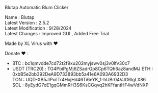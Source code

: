 Blutap Automatic Blum Clicker                                                

Name : Blutap                                                                       
Latest Version : 2.5.2                                                               
Latest Modification : 9/28/2024                                             
Latest Changes : Improved GUI , Added Free Trial                                           

Made by XL Virus with ❤️                                                                                       

Donate ❤️ :                                                                                                                         
- BTC : bc1qmvdde7cd72t2f9xu202myjswv0sj3v0lfv30c7
- USDT (TRC20) : TG4PbiPgMj6ZSadrGp8Cp6TQh6az8andMJ
ETH : 0xbB5e2bb392DeA9D733893bb5a41e6A093A6932D3                                              
TON : UQD-XB5JlPxiITr4HxjHd46Ti6eYK_1-hUBr04VJG6lgLX86                                          
SOL : 8yEydG7oE1gqGMmRH3S6KsCGqvq2hKFfantHF4wVdNXP                                         

